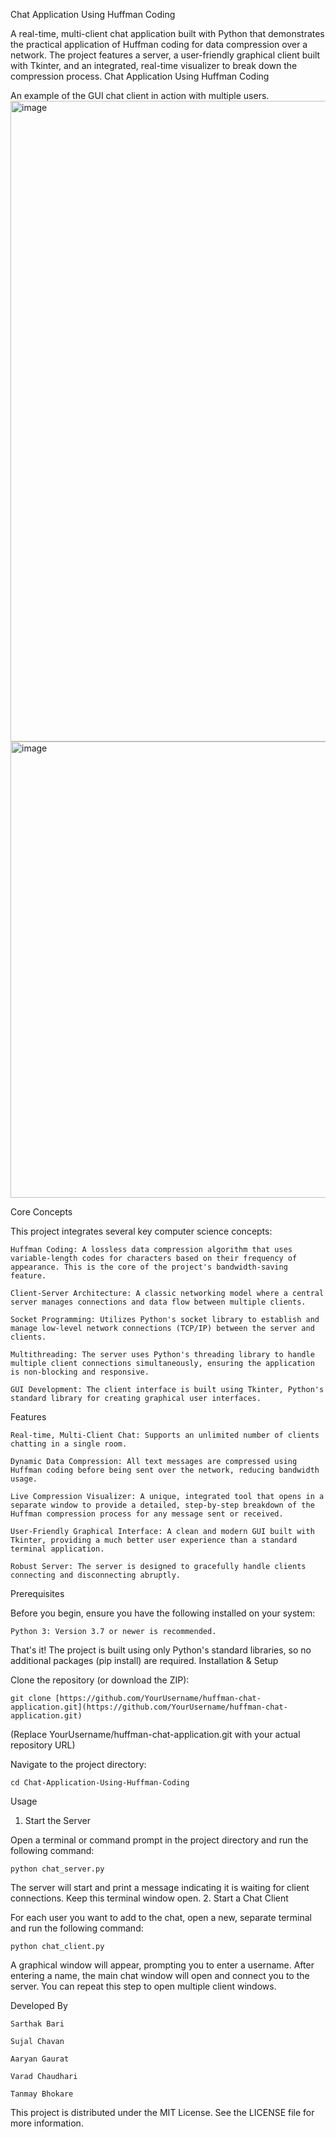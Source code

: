 
Chat Application Using Huffman Coding

A real-time, multi-client chat application built with Python that demonstrates the practical application of Huffman coding for data compression over a network. The project features a server, a user-friendly graphical client built with Tkinter, and an integrated, real-time visualizer to break down the compression process.
Chat Application Using Huffman Coding

An example of the GUI chat client in action with multiple users.
<img width="1918" height="1025" alt="image" src="https://github.com/user-attachments/assets/a7d3f0f3-7ca4-491e-b554-a6eb49f625f0" />
<img width="559" height="730" alt="image" src="https://github.com/user-attachments/assets/0e560073-c725-44a3-bd4f-3f2c528147dc" />


Core Concepts

This project integrates several key computer science concepts:

    Huffman Coding: A lossless data compression algorithm that uses variable-length codes for characters based on their frequency of appearance. This is the core of the project's bandwidth-saving feature.

    Client-Server Architecture: A classic networking model where a central server manages connections and data flow between multiple clients.

    Socket Programming: Utilizes Python's socket library to establish and manage low-level network connections (TCP/IP) between the server and clients.

    Multithreading: The server uses Python's threading library to handle multiple client connections simultaneously, ensuring the application is non-blocking and responsive.

    GUI Development: The client interface is built using Tkinter, Python's standard library for creating graphical user interfaces.

Features

    Real-time, Multi-Client Chat: Supports an unlimited number of clients chatting in a single room.

    Dynamic Data Compression: All text messages are compressed using Huffman coding before being sent over the network, reducing bandwidth usage.

    Live Compression Visualizer: A unique, integrated tool that opens in a separate window to provide a detailed, step-by-step breakdown of the Huffman compression process for any message sent or received.

    User-Friendly Graphical Interface: A clean and modern GUI built with Tkinter, providing a much better user experience than a standard terminal application.

    Robust Server: The server is designed to gracefully handle clients connecting and disconnecting abruptly.
     

Prerequisites

Before you begin, ensure you have the following installed on your system:

    Python 3: Version 3.7 or newer is recommended.

That's it! The project is built using only Python's standard libraries, so no additional packages (pip install) are required.
Installation & Setup

Clone the repository (or download the ZIP):

    git clone [https://github.com/YourUsername/huffman-chat-application.git](https://github.com/YourUsername/huffman-chat-application.git)

    
(Replace YourUsername/huffman-chat-application.git with your actual repository URL)

 Navigate to the project directory:
   
    cd Chat-Application-Using-Huffman-Coding

Usage

1. Start the Server

Open a terminal or command prompt in the project directory and run the following command:
```
python chat_server.py
```

The server will start and print a message indicating it is waiting for client connections. Keep this terminal window open.
2. Start a Chat Client

For each user you want to add to the chat, open a new, separate terminal and run the following command:
```
python chat_client.py
```
A graphical window will appear, prompting you to enter a username. After entering a name, the main chat window will open and connect you to the server. You can repeat this step to open multiple client windows.
	
Developed By

    Sarthak Bari

    Sujal Chavan

    Aaryan Gaurat

    Varad Chaudhari
	
	Tanmay Bhokare

This project is distributed under the MIT License. See the LICENSE file for more information.

